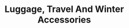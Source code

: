 ---
title: "Luggage, Travel And Winter Accessories"
url: /new-york/luggage-travel-and-winter-accessories/
shop: Kleidung
---
